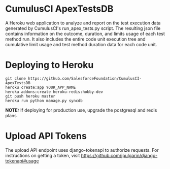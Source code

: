 # CumulusCI ApexTestsDB

A Heroku web application to analyze and report on the test execution data generated by CumulusCI's run_apex_tests.py script.  The resulting json file contains information on the outcome, duration, and limits usage of each test method run.  It also includes the entire code unit execution tree and cumulative limit usage and test method duration data for each code unit.

# Deploying to Heroku

    git clone https://github.com/SalesforceFoundation/CumulusCI-ApexTestsDB
    heroku create:app YOUR_APP_NAME
    heroku addons:create heroku-redis:hobby-dev
    git push heroku master
    heroku run python manage.py syncdb

**NOTE:** If deploying for production use, upgrade the postgresql and redis plans
    
# Upload API Tokens

The upload API endpoint uses django-tokenapi to authorize requests.  For instructions on getting a token, visit https://github.com/jpulgarin/django-tokenapi#usage
